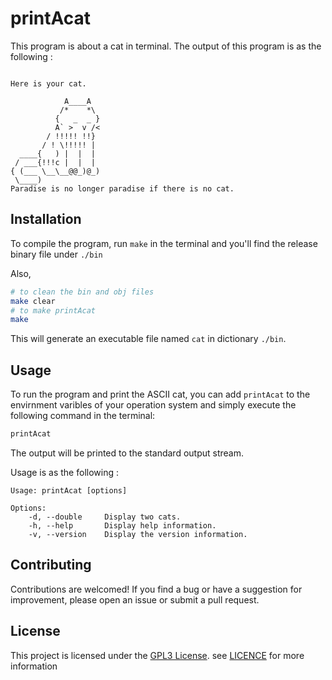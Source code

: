 # printAcat

This program is about a cat in terminal. The output of this program is as the following :

```

Here is your cat.

            A____A
           /*    *\
          {   _  _ }
          A` >  v /<
        / !!!!! !!}
       / ! \!!!!! |
  ____{   ) |  |  |
 / ___{!!!c |  |  |
{ (___ \__\__@@_)@_)
 \____)
Paradise is no longer paradise if there is no cat.

```

## Installation

To compile the program, run `make` in the terminal and you'll find the release binary file under `./bin`

Also, 

```bash
# to clean the bin and obj files
make clear
# to make printAcat
make
```

This will generate an executable file named `cat` in dictionary `./bin`.

## Usage

To run the program and print the ASCII cat, you can add `printAcat` to the envirnment varibles of your operation system and simply execute the following command in the terminal:

```bash
printAcat
```

The output will be printed to the standard output stream.

Usage is as the following :

```
Usage: printAcat [options] 

Options:
    -d, --double     Display two cats.
    -h, --help       Display help information.
    -v, --version    Display the version information.
```

## Contributing

Contributions are welcomed! If you find a bug or have a suggestion for improvement, please open an issue or submit a pull request.

## License

This project is licensed under the [GPL3 License](https://opensource.org/license/gpl-3-0/). see [LICENCE](LICENCE) for more information
